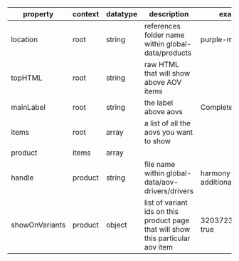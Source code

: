 | property | context | datatype | description | example |
| -------- | ------- | -------- | ----------- | ------- |
| location | root | string | references folder name within global-data/products | purple-mattress |
| topHTML | root | string | raw HTML that will show above AOV items | <div></div> |
| mainLabel | root | string | the label above aovs | Complete Your Set | 
| items | root | array | a list of all the aovs you want to show |  |
| product | items | array | | | 
| handle | product | string | file name within global-data/aov-drivers/drivers | harmony-pillow-additional-qty |
| showOnVariants | product | object | list of variant ids on this product page that will show this particular aov item | 32037233360943: true | 
